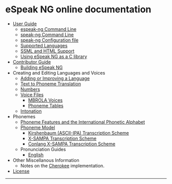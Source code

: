 # eSpeak NG online documentation

- [User Guide](guide.md)
  - [espeak-ng Command Line](../src/espeak-ng.1.ronn)
  - [speak-ng Command Line](../src/speak-ng.1.ronn)
  - [speak-ng Configuration file](configuration.md)
  - [Supported Languages](languages.md)
  - [SSML and HTML Support](markup.md)
  - [Using eSpeak NG as a C library](integration.md)
- [Contributor Guide](contributing.md)
  - [Building eSpeak NG](building.md)
- Creating and Editing Languages and Voices
    - [Adding or Improving a Language](add_language.md)
    - [Text to Phoneme Translation](dictionary.md)
    - [Numbers](numbers.md)
  - [Voice Files](voices.md)
    - [MBROLA Voices](mbrola.md)
    - [Phoneme Tables](phontab.md)
  - [Intonation](intonation.md)
- Phonemes
  - [Phoneme Features and the International Phonetic Alphabet](phonemes.md)
  - [Phoneme Model](phoneme_model.md)
    - [Kirshenbaum (ASCII-IPA) Transcription Scheme](phonemes/kirshenbaum.md)
    - [X-SAMPA Transcription Scheme](phonemes/xsampa.md)
    - [Conlang X-SAMPA Transcription Scheme](phonemes/cxs.md)
  - Pronunciation Guides
    - [English](languages/gmw/en.md)
- Other Miscellanous Information
  - Notes on the [Cherokee](languages/iro/chr.md) implementation.  
- [License](../COPYING)

----------


